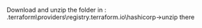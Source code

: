 Download and unzip the folder in : .terraform\providers\registry.terraform.io\hashicorp->unzip there 
 
 

